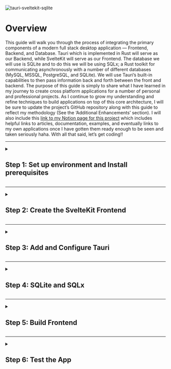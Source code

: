 ![tauri-sveltekit-sqlite](https://github.com/Lmedmo/Tauri-SvelteKit-SQLite/assets/102483463/e0630e3a-eb2d-49b2-8b74-4ee653b4e10a)

# Overview
This guide will walk you through the process of integrating the primary components of a modern full stack desktop application — Frontend, Backend, and Database. Tauri which is implemented in Rust will serve as our Backend, while SvelteKit will serve as our Frontend. The database we will use is SQLite and to do this we will be using SQLx; a Rust toolkit for communicating asynchronously with a number of different databases (MySQL, MSSQL, PostgreSQL, and SQLite). We will use Tauri’s built-in capabilities to then pass information back and forth between the front and backend. The purpose of this guide is simply to share what I have learned in my journey to create cross platform applications for a number of personal and professional projects. As I continue to grow my understanding and refine techniques to build applications on top of this core architecture, I will be sure to update the project’s GitHub repository along with this guide to reflect my methodology (See the ‘Additional Enhancements’ section). I will also include this [link to my Notion page for this project](https://leafdeveloper.notion.site/Tauri-SvelteKit-SQLite-e520a1051f5c47c29f919fbf6bc02015?pvs=4) which includes helpful links to articles, documentation, examples, and eventually links to my own applications once I have gotten them ready enough to be seen and taken seriously haha. With all that said, let’s get coding!!

---

<details>
    <summary>
    <h2>
        Step 1: Set up environment and Install prerequisites
    </h2>
    </summary>
    
<blockquote><details><summary><h3>Windows</h3></summary>

- [ ]  Install **MS Visual Studio C++ build tools** and **Windows 10 SDK**
- [ ]  WebView2 (Most likely already installed as it is part of Win10 and Win11 by default)
- [ ]  Install Rust from the [website](https://www.rust-lang.org/tools/install) or by running the following command
    ```powershell
    winget install --id Rustlang.Rustup
    ```
</details></blockquote>
<blockquote><details><summary><h3>macOS</h3></summary>

- [ ]  Install CLang and macOS Dev Dependencies using the following command
    ```shell
    xcode-select --install
    ```
- [ ]  Install Rust with the following command then restart your Terminal for changes to take effect
    ```shell
    curl --proto '=https' --tlsv1.2 https://sh.rustup.rs -sSf | sh
    ```    
</details></blockquote>
<blockquote><details><summary><h3>Linux</h3></summary>

Use this link to [the official Tauri website](https://tauri.app/v1/guides/getting-started/prerequisites#installing) to find instructions on how to install system dependencies for your specific distro        
</details></blockquote> 
</details>

---

<details>
    <summary>
    <h2>
        Step 2: Create the SvelteKit Frontend
    </h2>
    </summary>

- [ ]  Using the tool of your choice, run one of the following commands
    ```shell
    npm create svelte@latest
    ```
    ```shell
    pnpm create svelte
    ```
- [ ]  Select the following options:
    - Current directory
    - Yes (to Continue)
    - Skeleton project
    - TypeScript
    - Additions: ESLint, Prettier
- [ ]  Using the tool of your choice, run one of the following commands
    ```shell
    npm install
    ```
    ```shell
    pnpm install
    ```
- [ ]  Add static adapter for Static Site Generation
    ```shell
    npm install --save-dev @sveltejs/adapter-static
    ```
    ```shell
    pnpm add -D @sveltejs/adapter-static
    ```
- [ ]  Open the `svelte.config.js` file and edit the adapter import line:
    ```jsx
    import adapter from '@sveltejs/adapter-static'; // <-- This was changed from 'adapter-auto' to 'adapter-static'
    import { vitePreprocess } from '@sveltejs/kit/vite';
    
    /** @type {import('@sveltejs/kit').Config} */
    const config = {
        // Consult https://kit.svelte.dev/docs/integrations#preprocessors
        // for more information about preprocessors
        preprocess: vitePreprocess(),
    
        kit: {
            // adapter-auto only supports some environments, see https://kit.svelte.dev/docs/adapter-auto for a list.
            // If your environment is not supported or you settled on a specific environment, switch out the adapter.
            // See https://kit.svelte.dev/docs/adapters for more information about adapters.
            adapter: adapter()
        }
    };
    
    export default config;
    ```
- [ ]  Create a `+layout.ts` file inside the `/*app_name*/src/routes` directory. Insert the following 2 lines of code to disable Server Side Rendering (SSR):
    ```tsx
    export const prerender = true
    export const ssr = false
    ```
</details>

---

<details>
    <summary>
    <h2>
        Step 3: Add and Configure Tauri
    </h2>
    </summary>
    
- [ ]  Install the Tauri CLI with the following command:
    ```shell
    pnpm add -D @tauri-apps/cli
    ```
    ```shell
    npm install --save-dev @tauri-apps/cli
    ```
    > Note:
    > For **npm** to detect Tauri correctly you need to add it to the "scripts" section in your package.json file:
    > ```json
    > "scripts": {
    >     "tauri": "tauri"
    > }
    > ```
- [ ]  Run the Tauri scaffolding utility and use the options below. Use the following command to run the utility:
    ```shell
    npm run tauri init
    ```
    - App Name: *Any*
    - Window Title: *Any*
    - Web Asset Path: `../build` (*located relative to the `<current dir>/src-tauri/tauri.conf.json` file that will be created)*
    - Dev Server URL: `http://localhost:5173`
    - Frontend dev command: `npm run dev` or `pnpm run dev`
    - Frontend build command: `npm run build` or `pnpm run build`
    
    The result is a folder called `src-tauri` that should contain files such as `Cargo.toml`, `tauri.conf.json`, *icons* and `src/main.rs`. Each is used for tauri to work. To learn more about how to use these files visit the [tauri docs site](https://tauri.app/v1/guides/getting-started/setup/sveltekit).
    
- [ ]  Add the tauri-apps/api JavaScript library
    ```shell
    pnpm add @tauri-apps/api
    ```
    ```shell
    npm install @tauri-apps/api
    ```
    
</details>

---

<details>
    <summary>
    <h2>
        Step 4: SQLite and SQLx
    </h2>
    </summary>

- [ ]  Open `Cargo.toml` and add the following dependencies for **SQLx** and the **async-std** runtime
    ```toml
    [dependencies]
    serde_json = "1.0"
    serde = { version = "1.0", features = ["derive"] }
    tauri = { version = "1.4.0", features = [] }
    sqlx = { version = "0.7", features = [ "runtime-async-std", "tls-native-tls", "sqlite", "macros" ] }
    async-std = { version = "1.7.0", features = [ "attributes" ] }
    ```
- [ ]  Open `main.rs` and add **async_std** to `main()` function. Save changes
    ```rust
    // Prevents additional console window on Windows in release, DO NOT REMOVE!!
    #![cfg_attr(not(debug_assertions), windows_subsystem = "windows")]
    
    #[async_std::main]
    async fn main() {
      tauri::Builder::default()
        .run(tauri::generate_context!())
        .expect("error while running tauri application");
    }
    ```
- [ ]  Create `db.rs` file in `src-tauri/src` directory and add the following
    ```rust
    use sqlx::{ migrate::MigrateDatabase, Sqlite, SqlitePool };
    
    const DB_URL: &str = "sqlite://sqlite.db";
    
    // Check for DB, create if non existent
    pub async fn init() {
        if !Sqlite::database_exists(DB_URL).await.unwrap_or(false) {
            match Sqlite::create_database(DB_URL).await {
                Ok(_) => println!("Create db success"),
                Err(error) => panic!("error: {}", error),
            }
        } else {
            println!("Database already exists");
        }
    
        create_schema().await;
    }
    
    // Create Schema
    async fn create_schema() {
        let pool = SqlitePool::connect(DB_URL).await.expect("unable to connect");
        let sql = "
            PRAGMA foreign_keys = ON ;
            CREATE TABLE IF NOT EXISTS projects
            (
                id              INTEGER    PRIMARY KEY    NOT NULL,
                name            TEXT                      NOT NULL
            );
    
            CREATE TABLE IF NOT EXISTS tasks
            (
                id              INTEGER    PRIMARY KEY    NOT NULL,
                value           TEXT                      NOT NULL,
                completed       INTEGER                   NOT NULL,
                date_completed  TEXT,
                project_id      INTEGER                   NOT NULL,
                FOREIGN KEY (project_id)   REFERENCES projects (id) ON UPDATE SET NULL ON DELETE SET NULL
            );
        ";
        
        let query = sqlx::query(&sql);
        let result = query.execute(&pool).await.unwrap();
        println!("Create Schema result: {:?}", result);   
        pool.close().await;
    }
    ```
- [ ]  Add `db.rs` to `main.rs` as a module and call the `init()` function within the `main()`
    ```rust
    // Prevents additional console window on Windows in release, DO NOT REMOVE!!
    #![cfg_attr(not(debug_assertions), windows_subsystem = "windows")]
    
    mod db;
    
    #[async_std::main]
    async fn main() {
      db::init().await;
      
      tauri::Builder::default()
        .run(tauri::generate_context!())
        .expect("error while running tauri application");
    }
    ```
- [ ]  Create `commands.rs` file in the `src-tauri/src` directory and add the following
    ```rust
    use sqlx::FromRow;
    use serde::{Deserialize, Serialize};
    
    #[derive(Debug,FromRow,Deserialize,Serialize)]
    pub struct Task {
        pub id: i64,
        pub value: String,
        pub completed: i8,
        pub date_completed: String,
        pub project_id: i64,  
    }
    
    #[tauri::command(rename_all = "snake_case")]
    pub async fn get_tasks() -> Result<Vec<Task>, String>{
        let url = "sqlite://sqlite.db";
    
        let pool = sqlx::sqlite::SqlitePool::connect(url).await.expect("unable to connect");
    
        let sql = "SELECT * FROM tasks";
    
        let query = sqlx::query_as::<_, Task>(sql);
        
        let response = query.fetch_all(&pool).await.expect("unable to list tasks");
    
        pool.close().await;
    
        Ok(response)
    }
    ```
- [ ]  Add `commands.rs` to `main.rs` as a module and add the following to `tauri::Builder::default()`
    ```rust
    // Prevents additional console window on Windows in release, DO NOT REMOVE!!
    #![cfg_attr(not(debug_assertions), windows_subsystem = "windows")]
    
    mod db;
    mod commands;
    
    #[async_std::main]
    async fn main() {
      db::init().await;
    
      tauri::Builder::default()
        .invoke_handler(tauri::generate_handler![
          commands::get_tasks,
        ])
        .run(tauri::generate_context!())
        .expect("error while running tauri application");
    }
    ```
- [ ]  Create a set of records in each table to test the functionality of the application. There are a number of different ways to achieve this, I chose to create a function that will perform this operation as part of the `db::init()` fn, and by commenting it out or uncommenting it when necessary *(This fn would need to be deleted before building and deploying)*
    ```rust
    // Check for DB, create if non existent
    pub async fn init() {
        if !Sqlite::database_exists(DB_URL).await.unwrap_or(false) {
            match Sqlite::create_database(DB_URL).await {
                Ok(_) => println!("Create db success"),
                Err(error) => panic!("error: {}", error),
            }
        } else {
            println!("Database already exists");
        }
    
        create_schema().await;
        
        // Uncomment the fn below and run to make some records for testing
        insert_dev_records().await;
    }
    
    // Create schema
    // ...
    
    // Create some test records in each table
    async fn insert_dev_records() {
        let pool = SqlitePool::connect(DB_URL).await.expect("unable to connect");
        let sql = "
            INSERT INTO projects (name)
            VALUES ('Awesome Current Product'), ('Top Secret Product'), ('Super Top Secret Product');
    
            INSERT INTO tasks (value, completed, date_completed, project_id)
            VALUES ('Design the UI',                    0,      NULL,                   3),
                   ('Design DB Schema',                 0,      NULL,                   3),
                   ('Build prototype app',              0,      NULL,                   3),
                   ('Design a cool logo',               1,      DATE('2023-04-22'),     3),
                   ('Refactor component lib',           0,      NULL,                   2),
                   ('Add input sanitization to ipc',    0,      NULL,                   2),
                   ('Security audit testing for v1.5',  0,      NULL,                   1),
                   ('Add Dark Mode',                    1,      DATE('2023-04-20'),     1),
                   ('Fix UI glitch',                    1,      DATE('2023-04-20'),     1);
        ";
        
        let query = sqlx::query(&sql);
        let result = query.execute(&pool).await.unwrap();
        println!("Create Records result: {:?}", result);   
        pool.close().await;
    }
    ```
</details>

---

<details>
    <summary><h2>Step 5: Build Frontend</h2></summary>
    
- [ ]  Within `/src/lib` folder, create 2 new files called `table.svelte` and `index.ts` with the following contents
    ```tsx
    <script lang="ts">
        import { invoke } from '@tauri-apps/api';
        import { onMount } from 'svelte';
       
        let fields: any = [];
    
        let records: any = [];
    
            function getFields(response: any){
                 let objs = Object.values(response);  // returns [ Object, Object, ... ]
                 let firstObj: any = objs[0];
                 fields = Object.keys(firstObj);
            }
    
            function getData(response: any){
                 let objs = Object.values(response); // returns [ Object, Object, ... ]
                 records = Object.values(objs);
            }
       
            onMount(async () => {
                 const resp = await invoke("get_tasks");
                 getFields(resp);
                 getData(resp);
            });
    </script>
       
    <div>
        <h1>Tasks</h1>
        <table>
            <thead>
                <tr class="headings">
    
                {#each fields as field}
                    <th>{field}</th>
                {/each}
    
                </tr>
            </thead>
            
            <tbody>
    
            {#each records as record}
                <tr>
    
                {#each Object.values(record) as value}
                     <td>{value}</td>
                {/each}
                
                </tr>
            {/each}
    
            </tbody>
        </table>
    </div>
    ```
    ```tsx
    // place files you want to import through the `$lib` alias in this folder.
    export { default } from "./table.svelte";
    ```
    <blockquote>
    <details>
        <summary>Optional Table styles </summary>    
        
    ```tsx
    <style>
        div {
            display: flex;
            flex-direction: column;
            padding: 20px;
        }    
    
        h1 {
            font-family: "Avenir Next";
        }
          
        table {
            display: table;
        }
    
        tr {
            font-family: "Avenir Next";
            border-bottom: 1px solid #4D4D4D;
        }
    
        th {
            text-align: start;
            padding: 8px;
            background-color: #4D4D4D;
            color: white;
            font-size: 1.05em;
        }
    
        td {
            padding: 5px 0px 5px 10px;
        }
    
        tr:nth-child(even) {
            background-color: #caffef;
        }
    </style>
    ```
       
    </details>
    </blockquote>  
- [ ]  Within `src/routes`, open the `+page.svelte` file and change it’s contents to the following
    ```tsx
    <script>
    	import Table from "$lib/table.svelte";
    
    </script>
    
    <h1>My Tauri + SvelteKit + SQLite App</h1>
    
    <Table />
    ```    
</details>

---

<details>
    <summary>
    <h2>
        Step 6: Test the App
    </h2>
    </summary>

- [ ]  Make sure everything is saved then run the following command in the terminal
    ```shell
    pnpm tauri dev
    ```
    ![tauri-sveltekit-sqlx_screenshot](https://github.com/Lmedmo/Tauri-SvelteKit-SQLite/assets/102483463/8a67c736-c59c-4fb1-bc3c-d11e540aef82)

    > **🎉 Congrats!**
    > You have built a very basic full-stack desktop app with an embedded database. There’s a lot of potential with how this template can be applied and there are plenty of concepts, best practices, and steps that you should be aware of that are not discussed/included in this basic example, so do your own research regarding the technologies used here, experiment with new things, and most importantly have fun — coding is cool😎
    > PS: If you like this or have suggestions let me know!! I’m still pretty new to Rust and backend web development, and I’m always looking for ways to improve my skills as a developer (Rust, Svelte, SQLite/DBs, etc.). Furthermore, I like knowing when I do a good job so that I can flex or if my code is trash so I can fix it and then flex (Just kidding, maybe).

</details>
